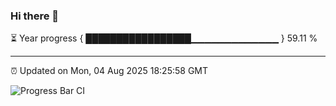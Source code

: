 ### Hi there 👋

⏳ Year progress { █████████████████▁▁▁▁▁▁▁▁▁▁▁▁▁ } 59.11 %

---

⏰ Updated on Mon, 04 Aug 2025 18:25:58 GMT

![Progress Bar CI](https://github.com/liununu/liununu/workflows/Progress%20Bar%20CI/badge.svg)
